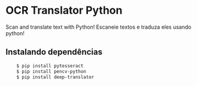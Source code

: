 # OCR Translator Python
Scan and translate text with Python!
Escaneie textos e traduza eles usando python!

## Instalando dependências
```bash
    $ pip install pytesseract
    $ pip install pencv-python
    $ pip install deep-translator
```

